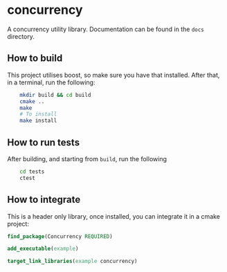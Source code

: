 # concurrency

A concurrency utility library. Documentation can be found in the `docs`
directory.

## How to build

This project utilises boost, so make sure you have that
installed. After that, in a terminal, run the following:

```bash
    mkdir build && cd build
    cmake ..
    make 
    # To install
    make install
```

## How to run tests

After building, and starting from `build`, run the following

```bash
    cd tests
    ctest
```

## How to integrate

This is a header only library, once installed, you can integrate it
in a cmake project:

```cmake
find_package(Concurrency REQUIRED)

add_executable(example)

target_link_libraries(example concurrency)
```